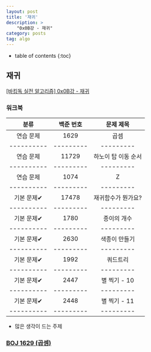 ```yaml
---
layout: post
title: '재귀'
description: >
    "0x0B강 - 재귀"
category: posts
tag: algo
---
```


- table of contents
{:toc}

## 재귀

[[바킹독 실전 알고리즘] 0x0B강 - 재귀](https://blog.encrypted.gg/943)

### 워크북

|   분류   | 백준 번호 | 문제 제목 |
|:--------:|:-------:|:-------:|
| 연습 문제 | 1629 | 곱셈 |
|----------|---------|---------|	
| 연습 문제 | 11729 | 하노이 탑 이동 순서 |
|----------|---------|---------|	
| 연습 문제 | 1074 | Z |
|----------|---------|---------|	
| 기본 문제✔ | 17478 | 재귀함수가 뭔가요? |
|----------|---------|---------|
| 기본 문제✔ | 1780 | 종이의 개수 |
|----------|---------|---------|
| 기본 문제✔ | 2630 | 색종이 만들기 |
|----------|---------|---------|
| 기본 문제✔ | 1992 | 쿼드트리 |
|----------|---------|---------|
| 기본 문제✔ | 2447 | 별 찍기 - 10 |
|----------|---------|---------|
| 기본 문제✔ | 2448	| 별 찍기 - 11 |
|----------|---------|---------|

- 많은 생각이 드는 주제

### [BOJ 1629 (곱셈)](https://www.acmicpc.net/problem/1629)